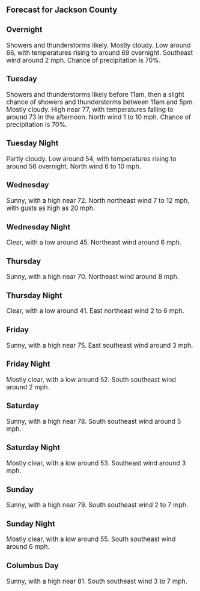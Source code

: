 <div>
   <h2>Forecast for Jackson County</h2>
   <p>
      <div style="font-size:120%">
         <h3>Overnight</h3>Showers and thunderstorms likely. Mostly cloudy. Low around 66, with temperatures rising to around 69 overnight. Southeast
         wind around 2 mph. Chance of precipitation is 70%.<br></div>
   </p>
   <p>
      <div style="font-size:120%">
         <h3>Tuesday</h3>Showers and thunderstorms likely before 11am, then a slight chance of showers and thunderstorms between 11am and 5pm. Mostly
         cloudy. High near 77, with temperatures falling to around 73 in the afternoon. North wind 1 to 10 mph. Chance of precipitation
         is 70%.<br></div>
   </p>
   <p>
      <div style="font-size:120%">
         <h3>Tuesday Night</h3>Partly cloudy. Low around 54, with temperatures rising to around 56 overnight. North wind 6 to 10 mph.<br></div>
   </p>
   <p>
      <div style="font-size:120%">
         <h3>Wednesday</h3>Sunny, with a high near 72. North northeast wind 7 to 12 mph, with gusts as high as 20 mph.<br></div>
   </p>
   <p>
      <div style="font-size:120%">
         <h3>Wednesday Night</h3>Clear, with a low around 45. Northeast wind around 6 mph.<br></div>
   </p>
   <p>
      <div style="font-size:120%">
         <h3>Thursday</h3>Sunny, with a high near 70. Northeast wind around 8 mph.<br></div>
   </p>
   <p>
      <div style="font-size:120%">
         <h3>Thursday Night</h3>Clear, with a low around 41. East northeast wind 2 to 6 mph.<br></div>
   </p>
   <p>
      <div style="font-size:120%">
         <h3>Friday</h3>Sunny, with a high near 75. East southeast wind around 3 mph.<br></div>
   </p>
   <p>
      <div style="font-size:120%">
         <h3>Friday Night</h3>Mostly clear, with a low around 52. South southeast wind around 2 mph.<br></div>
   </p>
   <p>
      <div style="font-size:120%">
         <h3>Saturday</h3>Sunny, with a high near 78. South southeast wind around 5 mph.<br></div>
   </p>
   <p>
      <div style="font-size:120%">
         <h3>Saturday Night</h3>Mostly clear, with a low around 53. Southeast wind around 3 mph.<br></div>
   </p>
   <p>
      <div style="font-size:120%">
         <h3>Sunday</h3>Sunny, with a high near 79. South southeast wind 2 to 7 mph.<br></div>
   </p>
   <p>
      <div style="font-size:120%">
         <h3>Sunday Night</h3>Mostly clear, with a low around 55. South southeast wind around 6 mph.<br></div>
   </p>
   <p>
      <div style="font-size:120%">
         <h3>Columbus Day</h3>Sunny, with a high near 81. South southeast wind 3 to 7 mph.<br></div>
   </p>
</div>